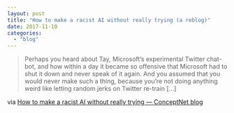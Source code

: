 ```yaml
---
layout: post
title: "How to make a racist AI without really trying (a reblog)"
date: 2017-11-10
categories: 
  - "blog"
---
```


> Perhaps you heard about Tay, Microsoft’s experimental Twitter chat-bot, and how within a day it became so offensive that Microsoft had to shut it down and never speak of it again. And you assumed that you would never make such a thing, because you’re not doing anything weird like letting random jerks on Twitter re-train \[…\]

via [How to make a racist AI without really trying — ConceptNet blog](http://blog.conceptnet.io/2017/07/13/how-to-make-a-racist-ai-without-really-trying/)
